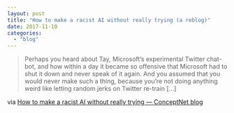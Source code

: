 ```yaml
---
layout: post
title: "How to make a racist AI without really trying (a reblog)"
date: 2017-11-10
categories: 
  - "blog"
---
```


> Perhaps you heard about Tay, Microsoft’s experimental Twitter chat-bot, and how within a day it became so offensive that Microsoft had to shut it down and never speak of it again. And you assumed that you would never make such a thing, because you’re not doing anything weird like letting random jerks on Twitter re-train \[…\]

via [How to make a racist AI without really trying — ConceptNet blog](http://blog.conceptnet.io/2017/07/13/how-to-make-a-racist-ai-without-really-trying/)
